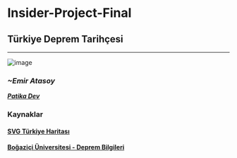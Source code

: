 # Insider-Project-Final

## Türkiye Deprem Tarihçesi

---

![image](Prewiev.jpg)

### ***~Emir Atasoy***
[***Patika Dev***](https://app.patika.dev/emiratasoy)

### Kaynaklar

#### [SVG Türkiye Haritası](http://dnomak.com.tr/svg-turkiye-haritasi/)

#### [Boğaziçi Üniversitesi - Deprem Bilgileri](http://www.koeri.boun.edu.tr/sismo/2/deprem-bilgileri/buyuk-depremler/)
